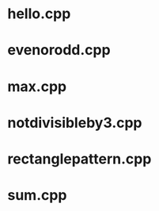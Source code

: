 
# hello.cpp

# evenorodd.cpp

# max.cpp

# notdivisibleby3.cpp

# rectanglepattern.cpp

# sum.cpp







